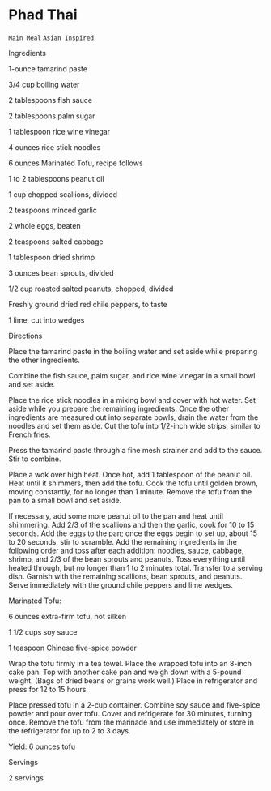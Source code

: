 # Phad Thai

`Main Meal` `Asian Inspired`

 

  Ingredients  

  1-ounce tamarind paste

3/4 cup boiling water

2 tablespoons fish sauce

2 tablespoons palm sugar

1 tablespoon rice wine vinegar

4 ounces rice stick noodles

6 ounces Marinated Tofu, recipe follows

1 to 2 tablespoons peanut oil

1 cup chopped scallions, divided

2 teaspoons minced garlic

2 whole eggs, beaten

2 teaspoons salted cabbage

1 tablespoon dried shrimp

3 ounces bean sprouts, divided

1/2 cup roasted salted peanuts, chopped, divided

Freshly ground dried red chile peppers, to taste

1 lime, cut into wedges

Directions

Place the tamarind paste in the boiling water and set aside while preparing the other ingredients.

Combine the fish sauce, palm sugar, and rice wine vinegar in a small bowl and set aside.

Place the rice stick noodles in a mixing bowl and cover with hot water. Set aside while you prepare the remaining ingredients. Once the other ingredients are measured out into separate bowls, drain the water from the noodles and set them aside. Cut the tofu into 1/2-inch wide strips, similar to French fries.

Press the tamarind paste through a fine mesh strainer and add to the sauce. Stir to combine.

Place a wok over high heat. Once hot, add 1 tablespoon of the peanut oil. Heat until it shimmers, then add the tofu. Cook the tofu until golden brown, moving constantly, for no longer than 1 minute. Remove the tofu from the pan to a small bowl and set aside.

If necessary, add some more peanut oil to the pan and heat until shimmering. Add 2/3 of the scallions and then the garlic, cook for 10 to 15 seconds. Add the eggs to the pan; once the eggs begin to set up, about 15 to 20 seconds, stir to scramble. Add the remaining ingredients in the following order and toss after each addition: noodles, sauce, cabbage, shrimp, and 2/3 of the bean sprouts and peanuts. Toss everything until heated through, but no longer than 1 to 2 minutes total. Transfer to a serving dish. Garnish with the remaining scallions, bean sprouts, and peanuts. Serve immediately with the ground chile peppers and lime wedges.

Marinated Tofu:

6 ounces extra-firm tofu, not silken

1 1/2 cups soy sauce

1 teaspoon Chinese five-spice powder

Wrap the tofu firmly in a tea towel. Place the wrapped tofu into an 8-inch cake pan. Top with another cake pan and weigh down with a 5-pound weight. (Bags of dried beans or grains work well.) Place in refrigerator and press for 12 to 15 hours.

Place pressed tofu in a 2-cup container. Combine soy sauce and five-spice powder and pour over tofu. Cover and refrigerate for 30 minutes, turning once. Remove the tofu from the marinade and use immediately or store in the refrigerator for up to 2 to 3 days.

Yield: 6 ounces tofu  

   Servings  

  2 servings  

 
